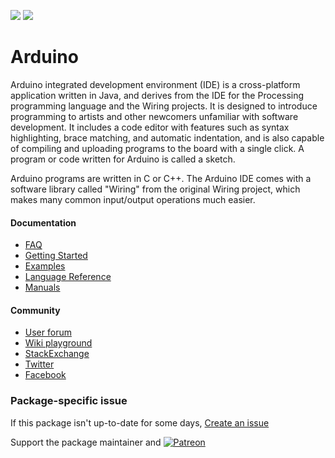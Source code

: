 [![](https://img.shields.io/chocolatey/v/arduino?color=green&label=arduino)](https://chocolatey.org/packages/arduino) [![](https://img.shields.io/chocolatey/dt/arduino)](https://chocolatey.org/packages/arduino)

# Arduino

Arduino integrated development environment (IDE) is a cross-platform application written in Java, and derives from the IDE for the Processing programming language and the Wiring projects. It is designed to introduce programming to artists and other newcomers unfamiliar with software development. It includes a code editor with features such as syntax highlighting, brace matching, and automatic indentation, and is also capable of compiling and uploading programs to the board with a single click. A program or code written for Arduino is called a sketch.

Arduino programs are written in C or C++. The Arduino IDE comes with a software library called "Wiring" from the original Wiring project, which makes many common input/output operations much easier.

#### Documentation
* [FAQ](http://www.arduino.cc/en/Main/FAQ)
* [Getting Started](http://www.arduino.cc/en/Guide/HomePage)
* [Examples](http://www.arduino.cc/en/Tutorial/HomePage)
* [Language Reference](http://www.arduino.cc/en/Reference/HomePage)
* [Manuals](http://playground.arduino.cc/Main/ManualsAndCurriculum)

#### Community
* [User forum](http://arduino.cc/forum/)
* [Wiki playground](http://playground.arduino.cc/)
* [StackExchange](http://arduino.stackexchange.com/)
* [Twitter](https://twitter.com/arduino)
* [Facebook](https://www.facebook.com/official.arduino)

### Package-specific issue
If this package isn't up-to-date for some days, [Create an issue](https://github.com/tunisiano187/Choco-packages/issues/new/choose)

Support the package maintainer and [![Patreon](https://cdn.jsdelivr.net/gh/tunisiano187/choco-packages@f986b7f5de3afc021180256752805698d4efbc38/icons/patreon.png)](https://www.patreon.com/tunisiano)
